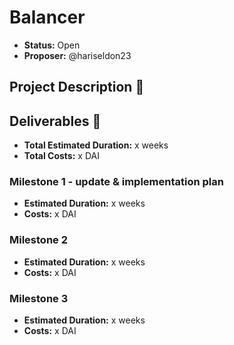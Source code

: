 # Balancer

* **Status:** Open
* **Proposer:** @hariseldon23 

## Project Description :page_facing_up: 

## Deliverables :nut_and_bolt:

* **Total Estimated Duration:** x weeks
* **Total Costs:** x DAI

### Milestone 1 - update & implementation plan

* **Estimated Duration:** x weeks
* **Costs:** x DAI

### Milestone 2 

* **Estimated Duration:** x weeks
* **Costs:** x DAI

### Milestone 3 

* **Estimated Duration:** x weeks
* **Costs:** x DAI
